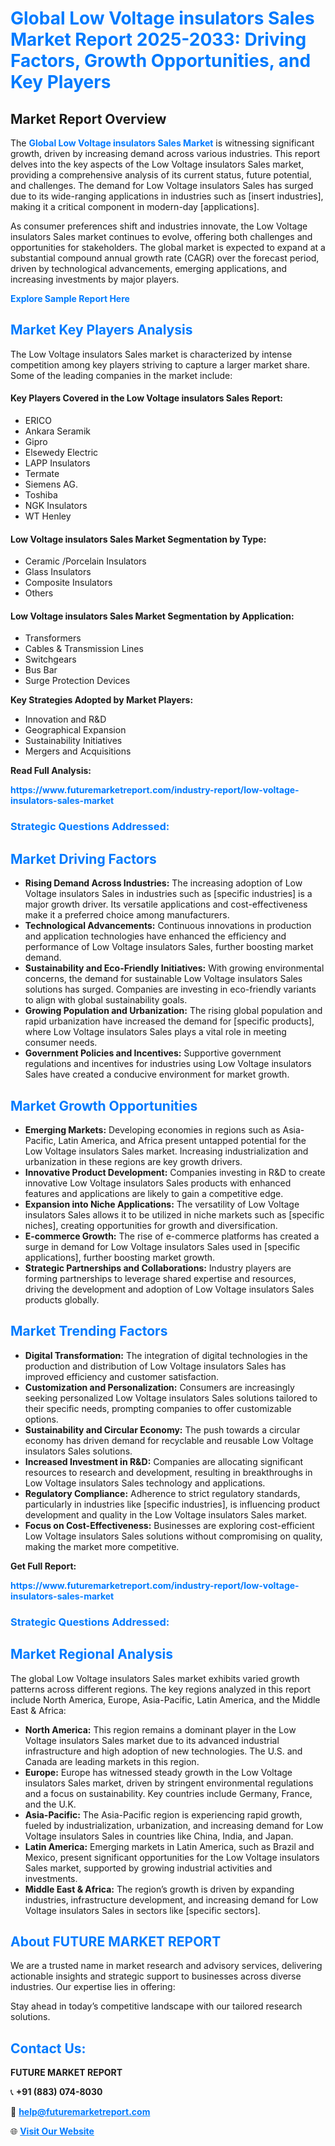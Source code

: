 <h1 style="color: #007BFF;">Global Low Voltage insulators Sales Market Report 2025-2033: Driving Factors, Growth Opportunities, and Key Players</h1>

<section id="overview">
<h2>Market Report Overview</h2>
<p>The <a href="https://www.futuremarketreport.com/industry-report/low-voltage-insulators-sales-market" style="color: #007BFF; text-decoration: none;"><strong>Global Low Voltage insulators Sales Market</strong></a> is witnessing significant growth, driven by increasing demand across various industries. This report delves into the key aspects of the Low Voltage insulators Sales market, providing a comprehensive analysis of its current status, future potential, and challenges. The demand for Low Voltage insulators Sales has surged due to its wide-ranging applications in industries such as [insert industries], making it a critical component in modern-day [applications].</p>
<p>As consumer preferences shift and industries innovate, the Low Voltage insulators Sales market continues to evolve, offering both challenges and opportunities for stakeholders. The global market is expected to expand at a substantial compound annual growth rate (CAGR) over the forecast period, driven by technological advancements, emerging applications, and increasing investments by major players.</p>
</section>

<section id="overview">
<p><a href="https://www.futuremarketreport.com/request-sample/reportId=104316" style="color: #007BFF; text-decoration: none;"><strong>Explore Sample Report Here</strong></a></p>
</section>

<section id="key-players">
<h2 style="color: #007BFF;">Market Key Players Analysis</h2>
<p>The Low Voltage insulators Sales market is characterized by intense competition among key players striving to capture a larger market share. Some of the leading companies in the market include:</p>
<h4>Key Players Covered in the Low Voltage insulators Sales Report:</h4>
<ul><li>ERICO</li><li>Ankara Seramik</li><li>Gipro</li><li>Elsewedy Electric</li><li>LAPP Insulators</li><li>Termate</li><li>Siemens AG.</li><li>Toshiba</li><li>NGK Insulators</li><li>WT Henley</li></ul>
<h4>Low Voltage insulators Sales Market Segmentation by Type:</h4>
<ul><li>Ceramic /Porcelain Insulators</li><li>Glass Insulators</li><li>Composite Insulators</li><li>Others</li></ul>

<h4>Low Voltage insulators Sales Market Segmentation by Application:</h4>
<ul><li>Transformers</li><li>Cables &amp; Transmission Lines</li><li>Switchgears</li><li>Bus Bar</li><li>Surge Protection Devices</li></ul>
<p><strong>Key Strategies Adopted by Market Players:</strong></p>
<ul>
<li>Innovation and R&D</li>
<li>Geographical Expansion</li>
<li>Sustainability Initiatives</li>
<li>Mergers and Acquisitions</li>
</ul>
</section>

<section>
<p><strong>Read Full Analysis: </strong></p><a href="https://www.futuremarketreport.com/industry-report/low-voltage-insulators-sales-market" style="color: #007BFF; text-decoration: none;"><strong>https://www.futuremarketreport.com/industry-report/low-voltage-insulators-sales-market</strong></a>
<h3 style="color: #007BFF;">Strategic Questions Addressed:</h3>
</section>

<section id="driving-factors">
<h2 style="color: #007BFF;">Market Driving Factors</h2>
<ul>
<li><strong>Rising Demand Across Industries:</strong> The increasing adoption of Low Voltage insulators Sales in industries such as [specific industries] is a major growth driver. Its versatile applications and cost-effectiveness make it a preferred choice among manufacturers.</li>
<li><strong>Technological Advancements:</strong> Continuous innovations in production and application technologies have enhanced the efficiency and performance of Low Voltage insulators Sales, further boosting market demand.</li>
<li><strong>Sustainability and Eco-Friendly Initiatives:</strong> With growing environmental concerns, the demand for sustainable Low Voltage insulators Sales solutions has surged. Companies are investing in eco-friendly variants to align with global sustainability goals.</li>
<li><strong>Growing Population and Urbanization:</strong> The rising global population and rapid urbanization have increased the demand for [specific products], where Low Voltage insulators Sales plays a vital role in meeting consumer needs.</li>
<li><strong>Government Policies and Incentives:</strong> Supportive government regulations and incentives for industries using Low Voltage insulators Sales have created a conducive environment for market growth.</li>
</ul>
</section>

<section id="growth-opportunities">
<h2 style="color: #007BFF;">Market Growth Opportunities</h2>
<ul>
<li><strong>Emerging Markets:</strong> Developing economies in regions such as Asia-Pacific, Latin America, and Africa present untapped potential for the Low Voltage insulators Sales market. Increasing industrialization and urbanization in these regions are key growth drivers.</li>
<li><strong>Innovative Product Development:</strong> Companies investing in R&D to create innovative Low Voltage insulators Sales products with enhanced features and applications are likely to gain a competitive edge.</li>
<li><strong>Expansion into Niche Applications:</strong> The versatility of Low Voltage insulators Sales allows it to be utilized in niche markets such as [specific niches], creating opportunities for growth and diversification.</li>
<li><strong>E-commerce Growth:</strong> The rise of e-commerce platforms has created a surge in demand for Low Voltage insulators Sales used in [specific applications], further boosting market growth.</li>
<li><strong>Strategic Partnerships and Collaborations:</strong> Industry players are forming partnerships to leverage shared expertise and resources, driving the development and adoption of Low Voltage insulators Sales products globally.</li>
</ul>
</section>

<section id="trending-factors">
<h2 style="color: #007BFF;">Market Trending Factors</h2>
<ul>
<li><strong>Digital Transformation:</strong> The integration of digital technologies in the production and distribution of Low Voltage insulators Sales has improved efficiency and customer satisfaction.</li>
<li><strong>Customization and Personalization:</strong> Consumers are increasingly seeking personalized Low Voltage insulators Sales solutions tailored to their specific needs, prompting companies to offer customizable options.</li>
<li><strong>Sustainability and Circular Economy:</strong> The push towards a circular economy has driven demand for recyclable and reusable Low Voltage insulators Sales solutions.</li>
<li><strong>Increased Investment in R&D:</strong> Companies are allocating significant resources to research and development, resulting in breakthroughs in Low Voltage insulators Sales technology and applications.</li>
<li><strong>Regulatory Compliance:</strong> Adherence to strict regulatory standards, particularly in industries like [specific industries], is influencing product development and quality in the Low Voltage insulators Sales market.</li>
<li><strong>Focus on Cost-Effectiveness:</strong> Businesses are exploring cost-efficient Low Voltage insulators Sales solutions without compromising on quality, making the market more competitive.</li>
</ul>
</section>

<section>
<p><strong>Get Full Report: </strong></p><a href="https://www.futuremarketreport.com/industry-report/low-voltage-insulators-sales-market" style="color: #007BFF; text-decoration: none;"><strong>https://www.futuremarketreport.com/industry-report/low-voltage-insulators-sales-market</strong></a>
<h3 style="color: #007BFF;">Strategic Questions Addressed:</h3>
</section>


<section id="regional-analysis">
<h2 style="color: #007BFF;">Market Regional Analysis</h2>
<p>The global Low Voltage insulators Sales market exhibits varied growth patterns across different regions. The key regions analyzed in this report include North America, Europe, Asia-Pacific, Latin America, and the Middle East & Africa:</p>
<ul>
<li><strong>North America:</strong> This region remains a dominant player in the Low Voltage insulators Sales market due to its advanced industrial infrastructure and high adoption of new technologies. The U.S. and Canada are leading markets in this region.</li>
<li><strong>Europe:</strong> Europe has witnessed steady growth in the Low Voltage insulators Sales market, driven by stringent environmental regulations and a focus on sustainability. Key countries include Germany, France, and the U.K.</li>
<li><strong>Asia-Pacific:</strong> The Asia-Pacific region is experiencing rapid growth, fueled by industrialization, urbanization, and increasing demand for Low Voltage insulators Sales in countries like China, India, and Japan.</li>
<li><strong>Latin America:</strong> Emerging markets in Latin America, such as Brazil and Mexico, present significant opportunities for the Low Voltage insulators Sales market, supported by growing industrial activities and investments.</li>
<li><strong>Middle East & Africa:</strong> The region’s growth is driven by expanding industries, infrastructure development, and increasing demand for Low Voltage insulators Sales in sectors like [specific sectors].</li>
</ul>
</section>

<footer>
<h2 style="color: #007BFF;">About FUTURE MARKET REPORT</h2>
<p>We are a trusted name in market research and advisory services, delivering actionable insights and strategic support to businesses across diverse industries. Our expertise lies in offering:</p>

<p>Stay ahead in today’s competitive landscape with our tailored research solutions.</p>

<h2 style="color: #007BFF;">Contact Us:</h2>
<p><strong>FUTURE MARKET REPORT</strong></p>
<p>📞 <strong>+91 (883) 074-8030</strong></p>
<p>📧 <strong><a href="mailto:help@futuremarketreport.com" style="color: #007BFF;">help@futuremarketreport.com</a></strong></p>
<p>🌐 <strong><a href="https://www.futuremarketreport.com/" style="color: #007BFF;">Visit Our Website</a></strong></p>
</footer>